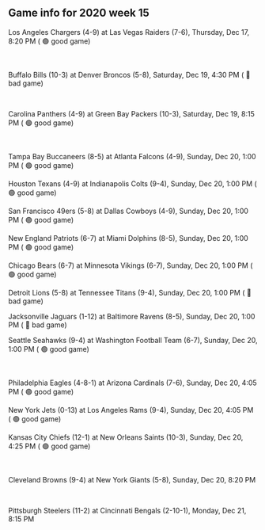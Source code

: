 ## Game info for 2020 week 15
Los Angeles Chargers (4-9) at Las Vegas Raiders (7-6), Thursday, Dec 17, 8:20 PM (	:green_circle: good game)


<br/>

Buffalo Bills (10-3) at Denver Broncos (5-8), Saturday, Dec 19, 4:30 PM (	:red_circle: bad game)


<br/>

Carolina Panthers (4-9) at Green Bay Packers (10-3), Saturday, Dec 19, 8:15 PM (	:green_circle: good game)


<br/>

Tampa Bay Buccaneers (8-5) at Atlanta Falcons (4-9), Sunday, Dec 20, 1:00 PM (	:green_circle: good game)

Houston Texans (4-9) at Indianapolis Colts (9-4), Sunday, Dec 20, 1:00 PM (	:green_circle: good game)

San Francisco 49ers (5-8) at Dallas Cowboys (4-9), Sunday, Dec 20, 1:00 PM (	:green_circle: good game)

New England Patriots (6-7) at Miami Dolphins (8-5), Sunday, Dec 20, 1:00 PM (	:green_circle: good game)

Chicago Bears (6-7) at Minnesota Vikings (6-7), Sunday, Dec 20, 1:00 PM (	:green_circle: good game)

Detroit Lions (5-8) at Tennessee Titans (9-4), Sunday, Dec 20, 1:00 PM (	:red_circle: bad game)

Jacksonville Jaguars (1-12) at Baltimore Ravens (8-5), Sunday, Dec 20, 1:00 PM (	:red_circle: bad game)

Seattle Seahawks (9-4) at Washington Football Team (6-7), Sunday, Dec 20, 1:00 PM (	:green_circle: good game)


<br/>

Philadelphia Eagles (4-8-1) at Arizona Cardinals (7-6), Sunday, Dec 20, 4:05 PM (	:green_circle: good game)

New York Jets (0-13) at Los Angeles Rams (9-4), Sunday, Dec 20, 4:05 PM (	:green_circle: good game)

Kansas City Chiefs (12-1) at New Orleans Saints (10-3), Sunday, Dec 20, 4:25 PM (	:green_circle: good game)


<br/>

Cleveland Browns (9-4) at New York Giants (5-8), Sunday, Dec 20, 8:20 PM


<br/>

Pittsburgh Steelers (11-2) at Cincinnati Bengals (2-10-1), Monday, Dec 21, 8:15 PM

